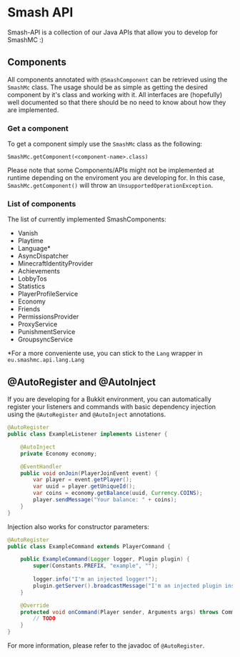 # Smash API
Smash-API is a collection of our Java APIs that allow you to develop for SmashMC :)

## Components
All components annotated with `@SmashComponent` can be retrieved using the `SmashMc` class.
The usage should be as simple as getting the desired component by it's class and working with it.
All interfaces are (hopefully) well documented so that there should be no need to know about how they are implemented.

### Get a component
To get a component simply use the `SmashMc` class as the following:
```
SmashMc.getComponent(<component-name>.class)
```
Please note that some Components/APIs might not be implemented at runtime depending on the enviroment you are developing for. 
In this case, `SmashMc.getComponent()` will throw an `UnsupportedOperationException`.

### List of components
The list of currently implemented SmashComponents:
* Vanish
* Playtime
* Language*
* AsyncDispatcher
* MinecraftIdentityProvider
* Achievements
* LobbyTos
* Statistics
* PlayerProfileService
* Economy
* Friends
* PermissionsProvider
* ProxyService
* PunishmentService
* GroupsyncService

*For a more conveniente use, you can stick to the `Lang` wrapper in `eu.smashmc.api.lang.Lang`


## @AutoRegister and @AutoInject
If you are developing for a Bukkit environment, you can automatically register your listeners and commands with basic dependency injection using the `@AutoRegister` and `@AutoInject` annotations.
```java
@AutoRegister
public class ExampleListener implements Listener {

	@AutoInject
	private Economy economy;

	@EventHandler
	public void onJoin(PlayerJoinEvent event) {
		var player = event.getPlayer();
		var uuid = player.getUniqueId();
		var coins = economy.getBalance(uuid, Currency.COINS);
		player.sendMessage("Your balance: " + coins);
	}
}
```

Injection also works for constructor parameters:
```java
@AutoRegister
public class ExampleCommand extends PlayerCommand {

	public ExampleCommand(Logger logger, Plugin plugin) {
		super(Constants.PREFIX, "example", "");
		
		logger.info("I'm an injected logger!");
		plugin.getServer().broadcastMessage("I'm an injected plugin instance!");
	}

	@Override
	protected void onCommand(Player sender, Arguments args) throws CommandFailException {
		// TODO
	}
}
```

For more information, please refer to the javadoc of `@AutoRegister`.